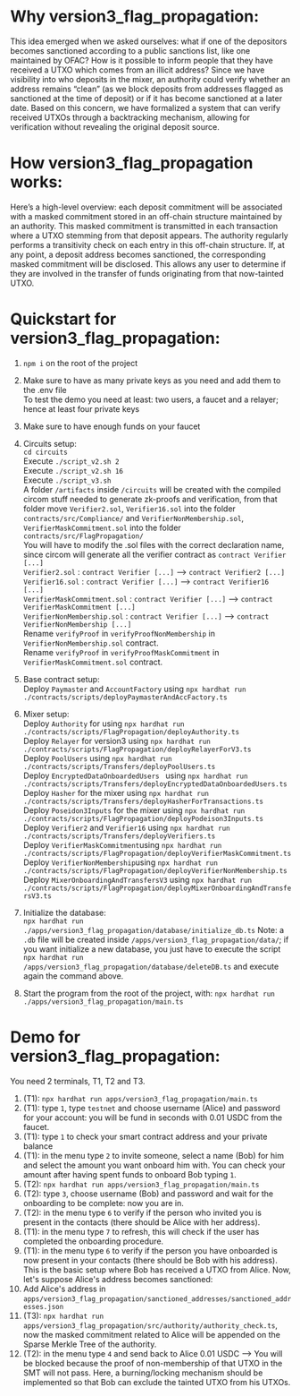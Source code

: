 # Why version3_flag_propagation:
This idea emerged when we asked ourselves: what if one of the depositors becomes sanctioned according to a public sanctions list, like one maintained by OFAC? How is it possible to inform people that they have received a UTXO which comes from an illicit address? Since we have visibility into who deposits in the mixer, an authority could verify whether an address remains “clean” (as we block deposits from addresses flagged as sanctioned at the time of deposit) or if it has become sanctioned at a later date. Based on this concern, we have formalized a system that can verify received UTXOs through a backtracking mechanism, allowing for verification without revealing the original deposit source.

# How version3_flag_propagation works:
Here’s a high-level overview: each deposit commitment will be associated with a masked commitment stored in an off-chain structure maintained by an authority. This masked commitment is transmitted in each transaction where a UTXO stemming from that deposit appears. The authority regularly performs a transitivity check on each entry in this off-chain structure. If, at any point, a deposit address becomes sanctioned, the corresponding masked commitment will be disclosed. This allows any user to determine if they are involved in the transfer of funds originating from that now-tainted UTXO.

# Quickstart for version3_flag_propagation:
1) ```npm i``` on the root of the project
2) Make sure to have as many private keys as you need and add them to the .env file  
To test the demo you need at least: two users, a faucet and a relayer; hence at least four private keys
3) Make sure to have enough funds on your faucet
4) Circuits setup:  
```cd circuits```  
Execute ```./script_v2.sh 2```  
Execute ```./script_v2.sh 16```   
Execute ```./script_v3.sh```  
A folder ```/artifacts``` inside ```/circuits``` will be created with the compiled circom stuff needed to generate zk-proofs and verification, from that folder move ```Verifier2.sol```, ```Verifier16.sol``` into the folder ```contracts/src/Compliance/```  and ```VerifierNonMembership.sol```, ```VerifierMaskCommitment.sol``` into the folder ```contracts/src/FlagPropagation/```  
You will have to modify the .sol files with the correct declaration name, since circom will generate all the verifier contract as ```contract Verifier [...]```  
```Verifier2.sol``` : ```contract Verifier [...]``` --> ```contract Verifier2 [...]```  
```Verifier16.sol``` : ```contract Verifier [...]``` --> ```contract Verifier16 [...]```  
```VerifierMaskCommitment.sol``` : ```contract Verifier [...]``` --> ```contract VerifierMaskCommitment [...]```  
```VerifierNonMembership.sol``` : ```contract Verifier [...]``` --> ```contract VerifierNonMembership [...]```  
Rename ```verifyProof``` in ```verifyProofNonMembership``` in ```VerifierNonMembership.sol``` contract.  
Rename ```verifyProof``` in ```verifyProofMaskCommitment``` in ```VerifierMaskCommitment.sol``` contract.  
5) Base contract setup:   
Deploy ```Paymaster``` and ```AccountFactory``` using ```npx hardhat run ./contracts/scripts/deployPaymasterAndAccFactory.ts```    
6) Mixer setup:    
Deploy ```Authority``` for using  ```npx hardhat run ./contracts/scripts/FlagPropagation/deployAuthority.ts```  
Deploy ```Relayer``` for version3 using  ```npx hardhat run ./contracts/scripts/FlagPropagation/deployRelayerForV3.ts```  
Deploy ```PoolUsers``` using ```npx hardhat run ./contracts/scripts/Transfers/deployPoolUsers.ts```  
Deploy ```EncryptedDataOnboardedUsers ``` using ```npx hardhat run ./contracts/scripts/Transfers/deployEncryptedDataOnboardedUsers.ts```
Deploy ```Hasher``` for the mixer using ```npx hardhat run ./contracts/scripts/Transfers/deployHasherForTransactions.ts```  
Deploy ```Poseidon3Inputs``` for the mixer using ```npx hardhat run ./contracts/scripts/FlagPropagation/deployPodeison3Inputs.ts```  
Deploy ```Verifier2``` and ```Verifier16``` using ```npx hardhat run ./contracts/scripts/Transfers/deployVerifiers.ts```  
Deploy ```VerifierMaskCommitment```using ```npx hardhat run ./contracts/scripts/FlagPropagation/deployVerifierMaskCommitment.ts``` 
Deploy ```VerifierNonMembership```using ```npx hardhat run ./contracts/scripts/FlagPropagation/deployVerifierNonMembership.ts``` 
Deploy ```MixerOnboardingAndTransfersV3``` using ```npx hardhat run ./contracts/scripts/FlagPropagation/deployMixerOnboardingAndTransfersV3.ts```  

7) Initialize the database:   
```npx hardhat run ./apps/version3_flag_propagation/database/initialize_db.ts``` 
Note: a ```.db``` file will be created inside ```/apps/version3_flag_propagation/data/```;  if you want initialize a new database, you just have to execute the script ```npx hardhat run /apps/version3_flag_propagation/database/deleteDB.ts``` and execute again the command above.
9) Start the program from the root of the project, with:
 ```npx hardhat run ./apps/version3_flag_propagation/main.ts```  

# Demo for version3_flag_propagation:
You need 2 terminals, T1, T2 and T3.
1) (T1): ```npx hardhat run apps/version3_flag_propagation/main.ts```  
2) (T1): type ```1```, type ```testnet``` and choose username (Alice) and password for your account: you will be fund in seconds with 0.01 USDC from the faucet.
3) (T1): type  ```1``` to check your smart contract address and your private balance
4) (T1): in the menu type ```2``` to invite someone, select a name (Bob) for him and select the amount you want onboard him with. You can check your amount after having spent funds to onboard Bob typing  ```1```.
5) (T2): ```npx hardhat run apps/version3_flag_propagation/main.ts``` 
6) (T2): type ```3```, choose username (Bob) and password and wait for the onboarding to be complete: now you are in.
7) (T2): in the menu type ```6``` to verify if the person who invited you is present in the contacts (there should be Alice with her address).
8) (T1): in the menu type ```7``` to refresh, this will check if the user has completed the onboarding procedure. 
9) (T1): in the menu type ```6``` to verify if the person you have onboarded is now present in your contacts (there should be Bob with his address).  
This is the basic setup where Bob has received a UTXO from Alice. Now, let's suppose Alice's address becomes sanctioned:
10) Add Alice's address in ```apps/version3_flag_propagation/sanctioned_addresses/sanctioned_addresses.json```
11) (T3): ```npx hardhat run apps/version3_flag_propagation/src/authority/authority_check.ts```, now the masked commitment related to Alice will be appended on the Sparse Merkle Tree of the authority.
12) (T2): in the menu type ```4``` and send back to Alice 0.01 USDC --> You will be blocked because the proof of non-membership of that UTXO in the SMT will not pass. Here, a burning/locking mechanism should be implemented so that Bob can exclude the tainted UTXO from his UTXOs.
